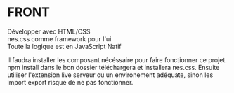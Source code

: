 # FRONT

Développer avec HTML/CSS  
nes.css comme framework pour l'ui  
Toute la logique est en JavaScript Natif  

Il faudra installer les composant nécéssaire pour faire fonctionner ce projet.
npm install dans le bon dossier téléchargera et installera nes.css.
Ensuite utiliser l'extension live serveur ou un environement adéquate, sinon les import export risque de ne pas fonctionner.